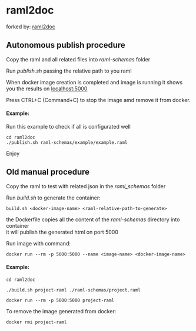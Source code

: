 # raml2doc
forked by: [raml2doc](https://github.com/CVarisco/raml2doc)

## Autonomous publish procedure

Copy the raml and all related files into *raml-schemas* folder

Run *publish.sh* passing the relative path to you raml

When docker image creation is completed and image is running it shows you the results on [localhost:5000](http://localhost:5000)

Press CTRL+C (Command+C) to stop the image amd remove it from docker.

#### Example:
Run this example to check if all is configurated well

```
cd raml2doc
./publish.sh raml-schemas/example/example.raml
```

Enjoy

## Old manual procedure

Copy the raml to test with related json in the *raml_schemas* folder

Run *build.sh* to generate the container:

```
build.sh <docker-image-name> <raml-relative-path-to-generate>
```

the Dockerfile copies all the content of the *raml-schemas* directory into container  
it will publish the generated html on port 5000


Run image with command:

```
docker run --rm -p 5000:5000 --name <image-name> <docker-image-name>
```

#### Example:

```
cd raml2doc

./build.sh project-raml ./raml-schemas/project.raml

docker run --rm -p 5000:5000 project-raml
```

To remove the image generated from docker:

```
docker rmi project-raml
```
